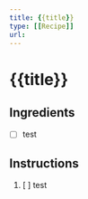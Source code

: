 ```yaml
---
title: {{title}}
type: [[Recipe]]
url: 
---
```


# {{title}}

## Ingredients

- [ ] test

## Instructions

1. [ ] test